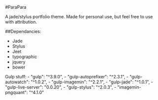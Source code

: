 #ParaPara

A jade/stylus portfolio theme. Made for personal use, but feel free to use with attribution.

##Dependancies: 

- Jade
- Stylus
- Jeet
- typographic
- jquery
- bower

Gulp stuff: 
    - "gulp": "^3.9.0",
    - "gulp-autoprefixer": "^2.3.1",
    - "gulp-autowatch": "^1.0.2",
    - "gulp-imagemin": "^2.2.1",
    - "gulp-jade": "^1.0.1",
    - "gulp-live-server": "0.0.20",
    - "gulp-stylus": "^2.0.3",
    - "imagemin-pngquant": "^4.1.0"
    